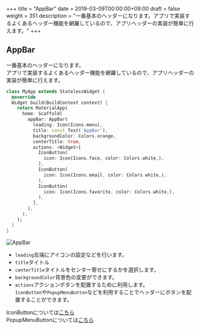 +++
title = "AppBar"
date = 2019-03-09T00:00:00+09:00
draft = false
weight = 351
description = "一番基本のヘッダーになります。アプリで実装するよくあるヘッダー機能を網羅しているので、アプリヘッダーの実装が簡単に行えます。"
+++

## AppBar

一番基本のヘッダーになります。  
アプリで実装するよくあるヘッダー機能を網羅しているので、アプリヘッダーの実装が簡単に行えます。  

```dart
class MyApp extends StatelessWidget {
  @override
  Widget build(BuildContext context) {
    return MaterialApp(
      home: Scaffold(
        appBar: AppBar(
          leading: Icon(Icons.menu),
          title: const Text('AppBar'),
          backgroundColor: Colors.orange,
          centerTitle: true,
          actions: <Widget>[
            IconButton(
              icon: Icon(Icons.face, color: Colors.white,),
            ),
            IconButton(
              icon: Icon(Icons.email, color: Colors.white,),
            ),
            IconButton(
              icon: Icon(Icons.favorite, color: Colors.white,),
            ),
          ],
        ),
      ),
    );
  }
}
```

<img src="/images/basic/navigation/01/appbar_01.png" style="min-width:300px;max-width:600px;" alt="AppBar"/>

- ```leading```左端にアイコンの設定などを行います。
- ```title```タイトル
- ```centerTitle```タイトルをセンター寄せにするかを選択します。
- ```backgroundColor```背景色の変更ができます。
- ```actions```アクションボタンを配置するために利用します。   
``IconButton``や``PopupMenuButton``などを利用することでヘッダーにボタンを配置することができます。   

IconButtonについては[こちら](/basic/interactive/form/button/#icon_button)   
PopupMenuButtonについては[こちら](/basic/interactive/form/button/#popup_menu_button)






